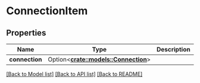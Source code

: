 # ConnectionItem

## Properties

Name | Type | Description | Notes
------------ | ------------- | ------------- | -------------
**connection** | Option<[**crate::models::Connection**](Connection.md)> |  | [optional]

[[Back to Model list]](../README.md#documentation-for-models) [[Back to API list]](../README.md#documentation-for-api-endpoints) [[Back to README]](../README.md)


